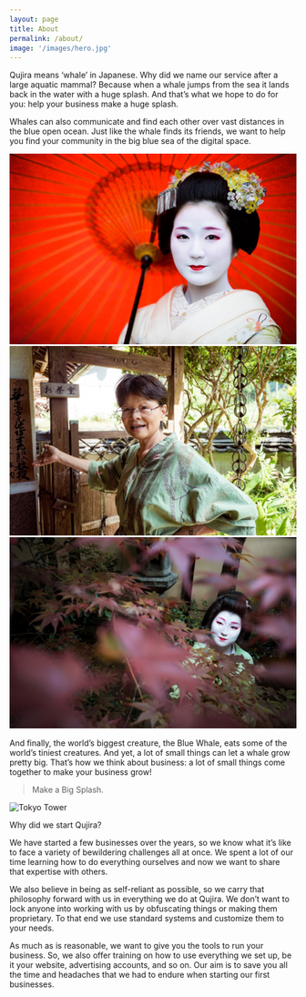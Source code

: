 ```yaml
---
layout: page
title: About
permalink: /about/
image: '/images/hero.jpg'
---
```


Qujira means ‘whale’ in Japanese. Why did we name our service after a large aquatic mammal? Because when a whale jumps from the sea it lands back in the water with a huge splash. And that’s what we hope to do for you: help your business make a huge splash.

Whales can also communicate and find each other over vast distances in the blue open ocean. Just like the whale finds its friends, we want to help you find your community in the big blue sea of the digital space.

<div class="gallery-box">
  <div class="gallery">
    <img src="/images/eyexplore.jpg" loading="lazy">
    <img src="/images/joge.jpg" loading="lazy">
    <img src="/images/ricoh.jpg" loading="lazy">
  </div>
</div>

And finally, the world’s biggest creature, the Blue Whale, eats some of the world’s tiniest creatures. And yet, a lot of small things can let a whale grow pretty big. That’s how we think about business: a lot of small things come together to make your business grow!

> Make a Big Splash.

![Tokyo Tower]({{site.baseurl}}/images/hero.jpg)

Why did we start Qujira?

We have started a few businesses over the years, so we know what it’s like to face a variety of bewildering challenges all at once. We spent a lot of our time learning how to do everything ourselves and now we want to share that expertise with others.

We also believe in being as self-reliant as possible, so we carry that philosophy forward with us in everything we do at Qujira. We don’t want to lock anyone into working with us by obfuscating things or making them proprietary. To that end we use standard systems and customize them to your needs.

As much as is reasonable, we want to give you the tools to run your business. So, we also offer training on how to use everything we set up, be it your website, advertising accounts, and so on. Our aim is to save you all the time and headaches that we had to endure when starting our first businesses.

